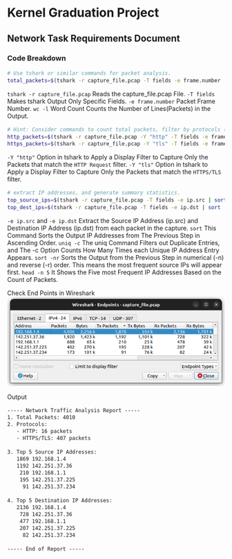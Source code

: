 # Kernel Graduation Project
## Network Task Requirements Document

### Code Breakdown
```bash
# Use tshark or similar commands for packet analysis.
total_packets=$(tshark -r capture_file.pcap -T fields -e frame.number | wc -l)
```
`tshark -r capture_file.pcap` Reads the capture_file.pcap File.
 `-T fields` Makes tshark Output Only Specific Fields.
`-e frame.number` Packet Frame Number.
`wc -l` Word Count Counts the Number of Lines(Packets) in the Output.

```bash
# Hint: Consider commands to count total packets, filter by protocols (HTTP, HTTPS/TLS).
http_packets=$(tshark -r capture_file.pcap -Y "http" -T fields -e frame.number | wc -l)
https_packets=$(tshark -r capture_file.pcap -Y "tls" -T fields -e frame.number | wc -l)
```
`-Y "http"` Option in tshark to Apply a Display Filter to Capture Only the Packets that match the `HTTP Request` filter.
`-Y "tls"` Option in tshark to Apply a Display Filter to Capture Only the Packets that match the `HTTPS/TLS` filter.

```bash
# extract IP addresses, and generate summary statistics.
top_source_ips=$(tshark -r capture_file.pcap -T fields -e ip.src | sort | uniq -c | sort -nr | head -n 5) 
top_dest_ips=$(tshark -r capture_file.pcap -T fields -e ip.dst | sort | uniq -c | sort -nr | head -n 5)
```
`-e ip.src` and `-e ip.dst` Extract the Source IP Address (ip.src) and Destination IP Address (ip.dst) from each packet in the capture.
`sort` This Command Sorts the Output IP Addresses from The Previous Step in Ascending Order.
`uniq -c` The uniq Command Filters out Duplicate Entries, and The -c Option Counts How Many Times each Unique IP Address Entry Appears.
`sort -nr` Sorts the Output from the Previous Step in numerical (-n) and reverse (-r) order. This means the most frequent source IPs will appear first.
`head -n 5` It Shows the Five most Frequent IP Addresses Based on the Count of Packets.

Check End Points in Wireshark 
![Wireshark](Images/1.png)


Output
```textplain
----- Network Traffic Analysis Report -----
1. Total Packets: 4010
2. Protocols:
   - HTTP: 16 packets
   - HTTPS/TLS: 407 packets

3. Top 5 Source IP Addresses:
   1869 192.168.1.4
   1192 142.251.37.36
    210 192.168.1.1
    195 142.251.37.225
     91 142.251.37.234

4. Top 5 Destination IP Addresses:
   2136 192.168.1.4
    728 142.251.37.36
    477 192.168.1.1
    207 142.251.37.225
     82 142.251.37.234

----- End of Report -----
```
